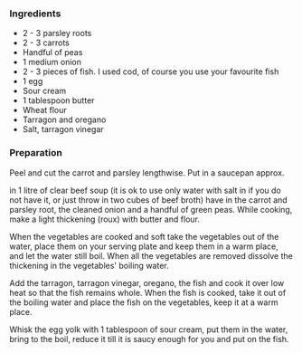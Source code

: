 
### Ingredients
- 2 - 3 parsley roots
- 2 - 3 carrots
- Handful of peas
- 1 medium onion
- 2 - 3 pieces of fish. I used cod, of course you use your favourite fish
- 1 egg
- Sour cream
- 1 tablespoon butter
- Wheat flour
- Tarragon and oregano
- Salt, tarragon vinegar

### Preparation
Peel and cut the carrot and parsley lengthwise. Put in a saucepan approx.

 in 1 litre of clear beef soup (it is ok to use only water with salt in if you do not have it, or just throw in two cubes of beef broth) have in the carrot and parsley root, the cleaned onion and a handful of green peas. While cooking, make a light thickening (roux) with butter and flour.

 When the vegetables are cooked and soft take the vegetables out of the water, place them on your serving plate and keep them in a warm place, and let the water still boil. When all the vegetables are removed dissolve the thickening in the vegetables' boiling water.

 Add the tarragon, tarragon vinegar, oregano, the fish and cook it over low heat so that the fish remains whole. When the fish is cooked, take it out of the boiling water and place the fish on the vegetables, keep it at a warm place.

 Whisk the egg yolk with 1 tablespoon of sour cream, put them in the water, bring to the boil, reduce it till it is saucy enough for you and put on the fish. 